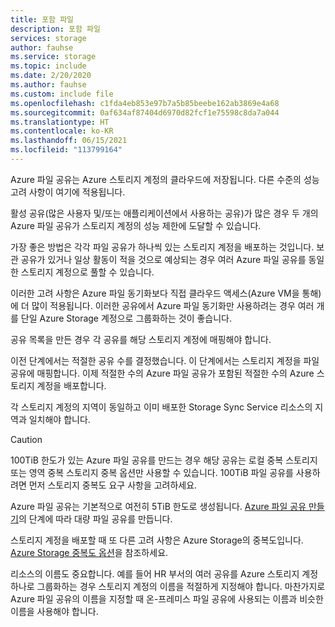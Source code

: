 ```yaml
---
title: 포함 파일
description: 포함 파일
services: storage
author: fauhse
ms.service: storage
ms.topic: include
ms.date: 2/20/2020
ms.author: fauhse
ms.custom: include file
ms.openlocfilehash: c1fda4eb853e97b7a5b85beebe162ab3869e4a68
ms.sourcegitcommit: 0af634af87404d6970d82fcf1e75598c8da7a044
ms.translationtype: HT
ms.contentlocale: ko-KR
ms.lasthandoff: 06/15/2021
ms.locfileid: "113799164"
---
```

Azure 파일 공유는 Azure 스토리지 계정의 클라우드에 저장됩니다.
다른 수준의 성능 고려 사항이 여기에 적용됩니다.

활성 공유(많은 사용자 및/또는 애플리케이션에서 사용하는 공유)가 많은 경우 두 개의 Azure 파일 공유가 스토리지 계정의 성능 제한에 도달할 수 있습니다.

가장 좋은 방법은 각각 파일 공유가 하나씩 있는 스토리지 계정을 배포하는 것입니다.
보관 공유가 있거나 일상 활동이 적을 것으로 예상되는 경우 여러 Azure 파일 공유를 동일한 스토리지 계정으로 풀할 수 있습니다.

이러한 고려 사항은 Azure 파일 동기화보다 직접 클라우드 액세스(Azure VM을 통해)에 더 많이 적용됩니다. 이러한 공유에서 Azure 파일 동기화만 사용하려는 경우 여러 개를 단일 Azure Storage 계정으로 그룹화하는 것이 좋습니다.

공유 목록을 만든 경우 각 공유를 해당 스토리지 계정에 매핑해야 합니다.

이전 단계에서는 적절한 공유 수를 결정했습니다. 이 단계에서는 스토리지 계정을 파일 공유에 매핑합니다. 이제 적절한 수의 Azure 파일 공유가 포함된 적절한 수의 Azure 스토리지 계정을 배포합니다.

각 스토리지 계정의 지역이 동일하고 이미 배포한 Storage Sync Service 리소스의 지역과 일치해야 합니다.

> [!CAUTION]
> 100TiB 한도가 있는 Azure 파일 공유를 만드는 경우 해당 공유는 로컬 중복 스토리지 또는 영역 중복 스토리지 중복 옵션만 사용할 수 있습니다. 100TiB 파일 공유를 사용하려면 먼저 스토리지 중복도 요구 사항을 고려하세요.

Azure 파일 공유는 기본적으로 여전히 5TiB 한도로 생성됩니다. [Azure 파일 공유 만들기](../articles/storage/files/storage-how-to-create-file-share.md)의 단계에 따라 대량 파일 공유를 만듭니다.

스토리지 계정을 배포할 때 또 다른 고려 사항은 Azure Storage의 중복도입니다. [Azure Storage 중복도 옵션](../articles/storage/common/storage-redundancy.md)을 참조하세요.

리소스의 이름도 중요합니다. 예를 들어 HR 부서의 여러 공유를 Azure 스토리지 계정 하나로 그룹화하는 경우 스토리지 계정의 이름을 적절하게 지정해야 합니다. 마찬가지로 Azure 파일 공유의 이름을 지정할 때 온-프레미스 파일 공유에 사용되는 이름과 비슷한 이름을 사용해야 합니다.